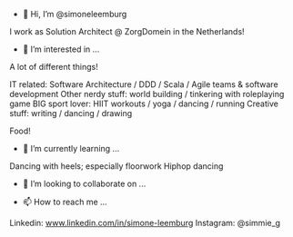 - 👋 Hi, I’m @simoneleemburg

I work as Solution Architect @ ZorgDomein in the Netherlands!

- 👀 I’m interested in ...

A lot of different things!

IT related: Software Architecture / DDD / Scala / Agile teams & software development
Other nerdy stuff: world building / tinkering with roleplaying game
BIG sport lover: HIIT workouts / yoga / dancing / running
Creative stuff: writing / dancing / drawing

Food!

- 🌱 I’m currently learning ...

Dancing with heels; especially floorwork
Hiphop dancing

- 💞️ I’m looking to collaborate on ...



- 📫 How to reach me ...

Linkedin: www.linkedin.com/in/simone-leemburg
Instagram: @simmie_g

<!---
simoneleemburg/simoneleemburg is a ✨ special ✨ repository because its `README.md` (this file) appears on your GitHub profile.
You can click the Preview link to take a look at your changes.
--->
